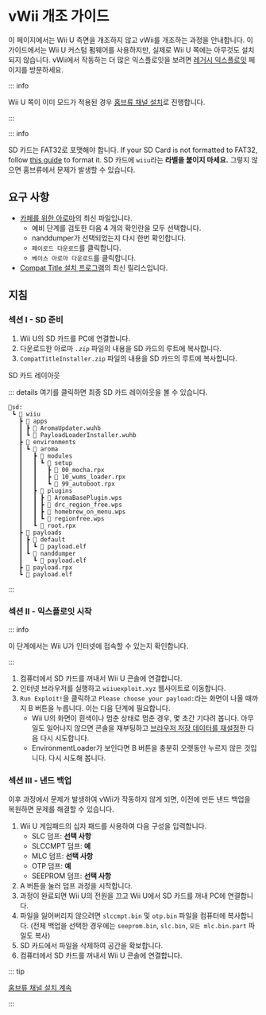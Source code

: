 # vWii 개조 가이드

이 페이지에서는 Wii U 측면을 개조하지 않고 vWii를 개조하는 과정을 안내합니다. 이 가이드에서는 Wii U 커스텀 펌웨어를 사용하지만, 실제로 Wii U 쪽에는 아무것도 설치되지 않습니다. vWii에서 작동하는 더 많은 익스플로잇을 보려면 [레거시 익스플로잇](legacy-exploits) 페이지를 방문하세요.

::: info

Wii U 쪽이 이미 모드가 적용된 경우 [홈브류 채널 설치](vwii-homebrew-channel)로 진행합니다.

:::

::: info

SD 카드는 FAT32로 포맷해야 합니다. If your SD Card is not formatted to FAT32, follow [this guide](https://wiki.hacks.guide/wiki/Formatting_an_SD_card) to format it. SD 카드에 `wiiu`라는 **라벨을 붙이지 마세요.** 그렇지 않으면 홈브류에서 문제가 발생할 수 있습니다.

## 요구 사항

- [카페를 위한 아로마](https://aroma.foryour.cafe/)의 최신 파일입니다.
  - 예비 단계를 검토한 다음 4 개의 확인란을 모두 선택합니다.
  - nanddumper가 선택되었는지 다시 한번 확인합니다.
  - `페이로드 다운로드`를 클릭합니다.
  - `베이스 아로마 다운로드`를 클릭합니다.
- [Compat Title 설치 프로그램](https://hb-app.store/wiiu/CompatTitleInstaller)의 최신 릴리스입니다.

## 지침

### 섹션 I - SD 준비

1. Wii U의 SD 카드를 PC에 연결합니다.
2. 다운로드한 아로마 _`.zip`_ 파일의 내용을 SD 카드의 루트에 복사합니다.
3. `CompatTitleInstaller.zip` 파일의 내용을 SD 카드의 루트에 복사합니다.

SD 카드 레이아웃

::: details 여기를 클릭하면 최종 SD 카드 레이아웃을 볼 수 있습니다.

```
💾sd:
 ┗ 📁 wiiu
   ┣ 📁 apps
   ┃ ┣ 📄 AromaUpdater.wuhb
   ┃ ┗ 📄 PayloadLoaderInstaller.wuhb
   ┣ 📁 environments
   ┃ ┗ 📁 aroma
   ┃   ┣ 📁 modules
   ┃   ┃ ┗ 📁 setup
   ┃   ┃   ┣ 📄 00_mocha.rpx
   ┃   ┃   ┣ 📄 10_wums_loader.rpx
   ┃   ┃   ┗ 📄 99_autoboot.rpx
   ┃   ┣ 📁 plugins
   ┃   ┃ ┣ 📄 AromaBasePlugin.wps
   ┃   ┃ ┣ 📄 drc_region_free.wps
   ┃   ┃ ┣ 📄 homebrew_on_menu.wps
   ┃   ┃ ┗ 📄 regionfree.wps
   ┃   ┗ 📄 root.rpx
   ┣ 📁 payloads
   ┃ ┣ 📁 default
   ┃ ┃ ┗ 📁 payload.elf
   ┃ ┗ 📁 nanddumper
   ┃   ┗ 📄 payload.elf
   ┣ 📄 payload.rpx
   ┗ 📄 payload.elf
```

:::

### 섹션 II - 익스플로잇 시작

::: info

이 단계에서는 Wii U가 인터넷에 접속할 수 있는지 확인합니다.

:::

1. 컴퓨터에서 SD 카드를 꺼내서 Wii U 콘솔에 연결합니다.
2. 인터넷 브라우저를 실행하고 `wiiuexploit.xyz` 웹사이트로 이동합니다.
3. `Run Exploit!`을 클릭하고 `Please choose your payload:`라는 화면이 나올 때까지 B 버튼을 누릅니다. 이는 다음 단계에 필요합니다.
   - Wii U의 화면이 흰색이나 멈춘 상태로 멈춘 경우, 몇 초간 기다려 봅니다. 아무 일도 일어나지 않으면 콘솔을 재부팅하고 [브라우저 저장 데이터를 재설정](https://en-americas-support.nintendo.com/app/answers/detail/a_id/1507/~/how-to-delete-the-internet-browser-history)한 다음 다시 시도합니다.
   - EnvironmentLoader가 보인다면 B 버튼을 충분히 오랫동안 누르지 않은 것입니다. 다시 시도해 봅니다.

### 섹션 III - 낸드 백업

이후 과정에서 문제가 발생하여 vWii가 작동하지 않게 되면, 이전에 만든 낸드 백업을 복원하면 문제를 해결할 수 있습니다.

1. Wii U 게임패드의 십자 패드를 사용하여 다음 구성을 입력합니다.
   - SLC 덤프: **선택 사항**
   - SLCCMPT 덤프: **예**
   - MLC 덤프: **선택 사항**
   - OTP 덤프: **예**
   - SEEPROM 덤프: **선택 사항**
2. A 버튼을 눌러 덤프 과정을 시작합니다.
3. 과정이 완료되면 Wii U의 전원을 끄고 Wii ​​U에서 SD 카드를 꺼내 PC에 연결합니다.
4. 파일을 잃어버리지 않으려면 `slccmpt.bin` 및 `otp.bin` 파일을 컴퓨터에 복사합니다. (전체 백업을 선택한 경우에는 `seeprom.bin`, `slc.bin`, `모든 mlc.bin.part` 파일도 복사)
5. SD 카드에서 파일을 삭제하여 공간을 확보합니다.
6. 컴퓨터에서 SD 카드를 꺼내서 Wii U 콘솔에 연결합니다.

::: tip

[홈브류 채널 설치 계속](vwii-homebrew-channel-no-wiiu-mods)

:::
